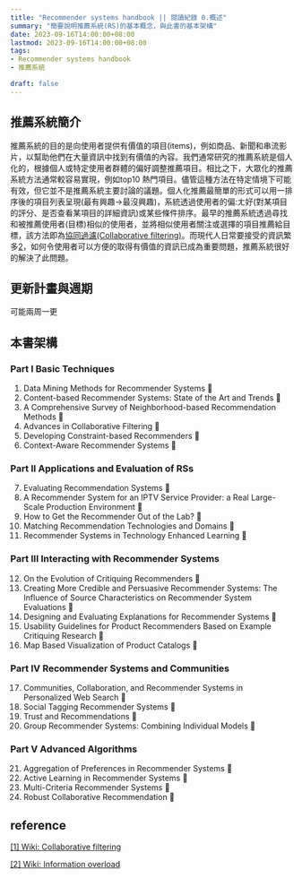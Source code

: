 ```yaml
---
title: "Recommender systems handbook || 閱讀紀錄 0.概述"
summary: "簡要說明推薦系統(RS)的基本概念，與此書的基本架構"
date: 2023-09-16T14:00:00+08:00
lastmod: 2023-09-16T14:00:00+08:00
tags: 
- Recommender systems handbook
- 推薦系統

draft: false
---
```


## 推薦系統簡介

推薦系統的目的是向使用者提供有價值的項目(items)，例如商品、新聞和串流影片，以幫助他們在大量資訊中找到有價值的內容。我們通常研究的推薦系統是個人化的，根據個人或特定使用者群體的偏好調整推薦項目。相比之下，大眾化的推薦系統方法通常較容易實現，例如top10 熱門項目。儘管這種方法在特定情境下可能有效，但它並不是推薦系統主要討論的議題。個人化推薦最簡單的形式可以用一排序後的項目列表呈現(最有興趣->最沒興趣)，系統透過使用者的偏:ㄤ好(對某項目的評分、是否查看某項目的詳細資訊)或某些條件排序。最早的推薦系統透過尋找和被推薦使用者(目標)相似的使用者，並將相似使用者關注或選擇的項目推薦給目標，該方法即為[協同過濾(Collaborative filtering)][1]。而現代人日常要接受的資訊繁多[2]，如何令使用者可以方便的取得有價值的資訊已成為重要問題，推薦系統很好的解決了此問題。

## 更新計畫與週期

可能兩周一更

## 本書架構

### Part I Basic Techniques

1. Data Mining Methods for Recommender Systems 🚧
2. Content-based Recommender Systems: State of the Art and Trends 🚧
3. A Comprehensive Survey of Neighborhood-based Recommendation Methods 🚧
4. Advances in Collaborative Filtering 🚧
5. Developing Constraint-based Recommenders 🚧
6. Context-Aware Recommender Systems 🚧

### Part II Applications and Evaluation of RSs

7. Evaluating Recommendation Systems 🚧
8. A Recommender System for an IPTV Service Provider: a Real Large-Scale Production Environment 🚧
9. How to Get the Recommender Out of the Lab? 🚧
10. Matching Recommendation Technologies and Domains 🚧
11. Recommender Systems in Technology Enhanced Learning 🚧

### Part III Interacting with Recommender Systems

12. On the Evolution of Critiquing Recommenders 🚧
13. Creating More Credible and Persuasive Recommender Systems: The Influence of Source Characteristics on Recommender System Evaluations 🚧
14. Designing and Evaluating Explanations for Recommender Systems 🚧
15. Usability Guidelines for Product Recommenders Based on Example Critiquing Research 🚧
16. Map Based Visualization of Product Catalogs 🚧

### Part IV Recommender Systems and Communities

17. Communities, Collaboration, and Recommender Systems in Personalized Web Search 🚧
18. Social Tagging Recommender Systems 🚧
19. Trust and Recommendations 🚧
20. Group Recommender Systems: Combining Individual Models 🚧

### Part V Advanced Algorithms

21. Aggregation of Preferences in Recommender Systems 🚧
22. Active Learning in Recommender Systems 🚧
23. Multi-Criteria Recommender Systems 🚧
24. Robust Collaborative Recommendation 🚧

## reference

[\[1\] Wiki: Collaborative filtering][1]

[\[2\] Wiki: Information overload][2]

[1]: https://zh.wikipedia.org/zh-tw/%E5%8D%94%E5%90%8C%E9%81%8E%E6%BF%BE "Wiki: Collaborative filtering"
[2]: https://zh.wikipedia.org/zh-tw/%E8%B3%87%E8%A8%8A%E8%B6%85%E8%BC%89 "Wiki: Information overload"
